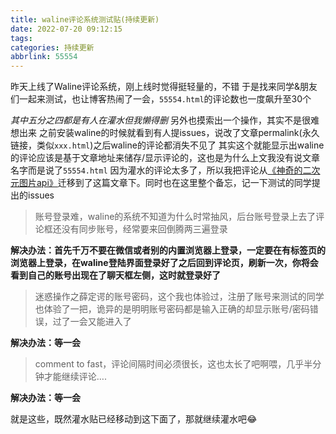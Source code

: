 ```yaml
---
title: waline评论系统测试贴(持续更新)
date: 2022-07-20 09:12:15
tags:
categories: 持续更新
abbrlink: 55554
---
```

昨天上线了Waline评论系统，刚上线时觉得挺轻量的，不错
于是找来同学&朋友们一起来测试，也让博客热闹了一会，```55554.html```的评论数也一度飙升至30个
<!-- more -->
*其中五分之四都是有人在灌水但我懒得删*
另外也摸索出一个操作，其实不是很难想出来
之前安装waline的时候就看到有人提issues，说改了文章permalink(永久链接，类似```xxx.html```)之后waline的评论都消失不见了
其实这个就能显示出waline的评论应该是基于文章地址来储存/显示评论的，这也是为什么上文我没有说文章名字而是说了```55554.html```
因为灌水的评论太多了，所以我把评论从[《神奇的二次元图片api》](https://hehysh.github.io/posts/55523.html#more)迁移到了这篇文章下。同时也在这里整个备忘，记一下测试的同学提出的issues
>账号登录难，waline的系统不知道为什么时常抽风，后台账号登录上去了评论框还没有同步账号，经常要来回倒腾两三遍登录

**解决办法：首先千万不要在微信或者别的内置浏览器上登录，一定要在有标签页的浏览器上登录，在waline登陆界面登录好了之后回到评论页，刷新一次，你将会看到自己的账号出现在了聊天框左侧，这时就登录好了**

>迷惑操作之薛定谔的账号密码，这个我也体验过，注册了账号来测试的同学也体验了一把，诡异的是明明账号密码都是输入正确的却显示账号/密码错误，过了一会又能进入了

**解决办法：等一会**

>comment to fast，评论间隔时间必须很长，这也太长了吧啊喂，几乎半分钟才能继续评论….

**解决办法：等一会**

就是这些，既然灌水贴已经移动到这下面了，那就继续灌水吧😂
